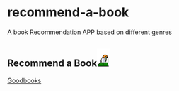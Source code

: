# recommend-a-book
A book Recommendation APP based on different genres
<br/>
 <h2>Recommend a Book<img src="https://raw.githubusercontent.com/ItsAnunesS/ItsAnunesS/master/src/img/parrots/flags/indiaparrot.gif" width="30" height="40"/></h2>   
 <a  href="https://q4n8j.csb.app/    
 " class="button">Goodbooks</a>

